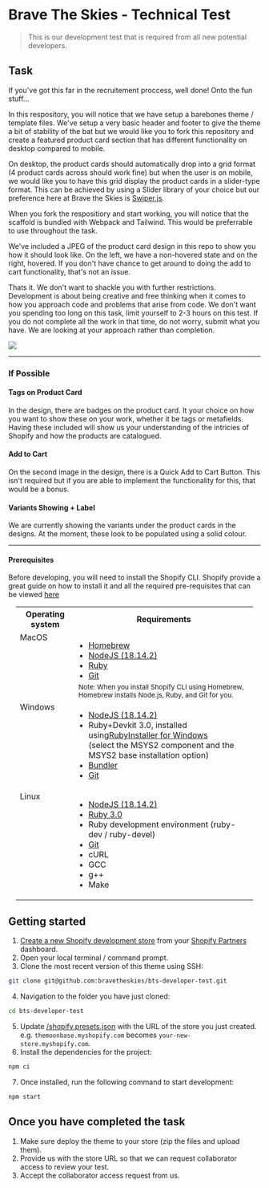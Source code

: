 # Brave The Skies - Technical Test

> This is our development test that is required from all new potential developers.


## Task
If you've got this far in the recruitement proccess, well done! Onto the fun stuff...

In this respository, you will notice that we have setup a barebones theme / template files. We've setup a very basic header and footer to give the theme a bit of stability of the bat but we would like you to fork this repository and create a featured product card section that has different functionality on desktop compared to mobile.

On desktop, the product cards should automatically drop into a grid format (4 product cards across should work fine) but when the user is on mobile, we would like you to have this grid display the product cards in a slider-type format. This can be achieved by using a Slider library of your choice but our preference here at Brave the Skies is [Swiper.js](https://swiperjs.com/).

When you fork the respositiory and start working, you will notice that the scaffold is bundled with Webpack and Tailwind. This would be preferrable to use throughout the task.

We've included a JPEG of the product card design in this repo to show you how it should look like. On the left, we have a non-hovered state and on the right, hovered. If you don't have chance to get around to doing the add to cart functionality, that's not an issue.

Thats it. We don't want to shackle you with further restrictions. Development is about being creative and free thinking when it comes to how you approach code and problems that arise from code. We don't want you spending too long on this task, limit yourself to 2-3 hours on this test. If you do not complete all the work in that time, do not worry, submit what you have. We are looking at your approach rather than completion.

<img src="https://github.com/bravetheskies/bts-developer-test/blob/main/product_card.jpg" style="margin:auto;" />

---
### If Possible

#### Tags on Product Card
In the design, there are badges on the product card. It your choice on how you want to show these on your work, whether it be tags or metafields. Having these included will show us your understanding of the intricies of Shopify and how the products are catalogued. 

#### Add to Cart
On the second image in the design, there is a Quick Add to Cart Button. This isn't required but if you are able to implement the functionality for this, that would be a bonus.

#### Variants Showing + Label
We are currently showing the variants under the product cards in the designs. At the moment, these look to be populated using a solid colour. 

---
#### Prerequisites
    
Before developing, you will need to install the Shopify CLI. Shopify provide a great guide on how to install it and all the required pre-requisites that can be viewed [here](https://shopify.dev/docs/themes/tools/cli)

<table style="padding-left:15px; width:calc(100% - 15px)">
    <tr>
        <th>Operating system</th>
        <th>Requirements</th>
    </tr>
    <tr>
        <td align="top" valign="top">MacOS</td>
        <td>
            <ul style="padding-left:20px; margin-bottom: 5px;">
                <li><a href="https://brew.sh/">Homebrew</a></li>
                <li><a href="https://nodejs.org/en/download/">NodeJS (18.14.2)</a></li>
                <li><a href="https://www.ruby-lang.org/en/">Ruby</a></li>
                <li><a href="https://git-scm.com/downloads">Git</a></li>
            </ul>
            <small>Note: When you install Shopify CLI using Homebrew, Homebrew installs Node.js, Ruby, and Git for you.</small>
        </td>
    </tr>
    <tr>
        <td align="top" valign="top">Windows</td>
        <td>
            <ul style="padding-left:20px;">
                <li><a href="https://nodejs.org/en/download/">NodeJS (18.14.2)</a></li>
                <li>Ruby+Devkit 3.0, installed using<a href="https://rubyinstaller.org/downloads/">RubyInstaller for Windows</a><br>(select the MSYS2 component and the MSYS2 base installation option)</li>
                <li><a href="https://bundler.io/">Bundler</a></li>
                <li><a href="https://git-scm.com/downloads">Git</a></li>
            </ul>
        </td>
    </tr>
    <tr>
        <td align="top" valign="top">Linux</td>
        <td>
            <ul style="padding-left:20px;">
                <li><a href="https://nodejs.org/en/download/">NodeJS (18.14.2)</a></li>
                <li><a href="https://www.ruby-lang.org/en/">Ruby 3.0</a></li>
                <li>Ruby development environment (ruby-dev / ruby-devel)</li>
                <li><a href="https://git-scm.com/downloads">Git</a></li>
                <li>cURL</li>
                <li>GCC</li>
                <li>g++</li>
                <li>Make</li>
            </ul>
        </td>
    </tr>
</table>

## Getting started

1. [Create a new Shopify development store](https://help.shopify.com/en/partners/dashboard/managing-stores/development-stores#create-a-development-store-for-testing-apps-or-themes) from your [Shopify Partners](https://www.shopify.com/partners) dashboard.
2. Open your local terminal / command prompt.
3. Clone the most recent version of this theme using SSH:
```sh
git clone git@github.com:bravetheskies/bts-developer-test.git
```
4. Navigation to the folder you have just cloned:
```sh
cd bts-developer-test
```
5. Update [/shopify.presets.json](/shopify.presets.json) with the URL of the store you just created. e.g. `themoonbase.myshopify.com` becomes `your-new-store.myshopify.com`.
6. Install the dependencies for the project:
```sh
npm ci
```
7. Once installed, run the following command to start development:
```sh
npm start
```

## Once you have completed the task

1. Make sure deploy the theme to your store (zip the files and upload them).
2. Provide us with the store URL so that we can request collaborator access to review your test.
3. Accept the collaborator access request from us.